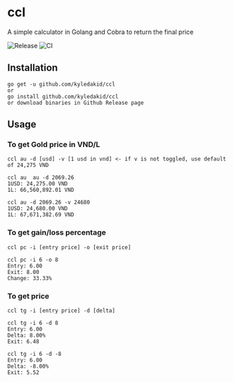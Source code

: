 # ccl
A simple calculator in Golang and Cobra to return the final price

![Release](https://github.com/kyledakid/ccl/actions/workflows/release.yml/badge.svg)
![CI](https://github.com/kyledakid/ccl/actions/workflows/ci.yml/badge.svg)

## Installation
```
go get -u github.com/kyledakid/ccl
or
go install github.com/kyledakid/ccl
or download binaries in Github Release page
```

## Usage

### To get Gold price in VND/L
```
ccl au -d [usd] -v [1 usd in vnd] <- if v is not toggled, use default of 24,275 VND

ccl au  au -d 2069.26
1USD: 24,275.00 VND
1L: 66,560,892.01 VND

ccl au -d 2069.26 -v 24680
1USD: 24,680.00 VND
1L: 67,671,382.69 VND
```

### To get gain/loss percentage
```
ccl pc -i [entry price] -o [exit price]

ccl pc -i 6 -o 8
Entry: 6.00
Exit: 8.00
Change: 33.33%
```

### To get price
```
ccl tg -i [entry price] -d [delta]

ccl tg -i 6 -d 8
Entry: 6.00
Delta: 8.00%
Exit: 6.48

ccl tg -i 6 -d -8
Entry: 6.00
Delta: -8.00%
Exit: 5.52
```
